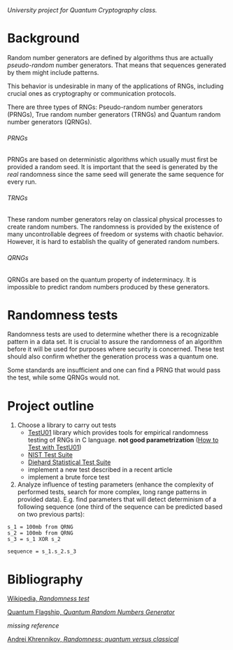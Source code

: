 *University project for Quantum Cryptography class.*

# Background
Random number generators are defined by algorithms thus are actually *pseudo-random* number generators. That means that sequences generated by them might include patterns.

This behavior is undesirable in many of the applications of RNGs, including crucial ones as cryptography or communication protocols. 

There are three types of RNGs: Pseudo-random number generators (PRNGs), True random number generators (TRNGs) and Quantum random number generators (QRNGs).

###### PRNGs
PRNGs are based on deterministic algorithms which usually must first be provided a random seed. It is important that the seed is generated by the *real* randomness since the same seed will generate the same sequence for every run. 

###### TRNGs
These random number generators relay on classical physical processes to create random numbers. The randomness is provided by the existence of many uncontrollable degrees of freedom or systems with chaotic behavior. However, it is hard to establish the quality of generated random numbers.

###### QRNGs
QRNGs are based on the quantum property of indeterminacy. It is impossible to predict random numbers produced by these generators.


# Randomness tests
Randomness tests are used to determine whether there is a recognizable pattern in a data set. It is crucial to assure the randomness of an algorithm before it will be used for purposes where security is concerned. These test should also confirm whether the generation process was a quantum one. 

Some standards are insufficient and one can find a PRNG that would pass the test, while some QRNGs would not.

# Project outline
 1. Choose a library to carry out tests
    - [TestU01](http://simul.iro.umontreal.ca/testu01/) library which provides tools for empirical randomness testing of RNGs in C language. **not good parametrization** ([How to Test with TestU01](https://www.pcg-random.org/posts/how-to-test-with-testu01.html))
    - [NIST Test Suite ](https://randomness-tests.fi.muni.cz/)
    - [Diehard Statistical Test Suite](https://github.com/GINARTeam/Diehard-statistical-test)
    - implement a new test described in a recent article
    - implement a brute force test
 2. Analyze influence of testing parameters (enhance the complexity of performed tests, search for more complex, long range patterns in provided data). E.g. find parameters that will detect determinism of a following sequence (one third of the sequence can be predicted based on two previous parts): 
```
s_1 = 100mb from QRNG
s_2 = 100mb from QRNG
s_3 = s_1 XOR s_2 

sequence = s_1.s_2.s_3
```

# Bibliography 
[Wikipedia, *Randomness test*](https://en.wikipedia.org/wiki/Randomness_test)

[Quantum Flagship, *Quantum Random Numbers Generator*](https://qt.eu/discover-quantum/underlying-principles/qrng/)

*missing reference*

[Andrei Khrennikov, *Randomness: quantum versus classical*](https://arxiv.org/abs/1512.08852)

